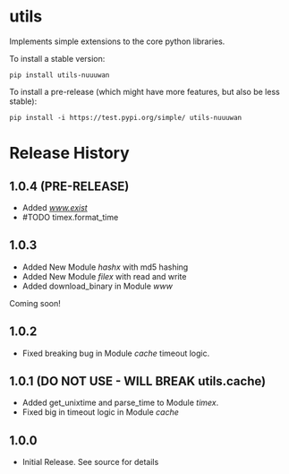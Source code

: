 # utils

Implements simple extensions to the core python libraries.

To install a stable version:

```
pip install utils-nuuuwan
```

To install a pre-release (which might have more features, but also be
less stable):

```
pip install -i https://test.pypi.org/simple/ utils-nuuuwan
```

# Release History

## 1.0.4 (PRE-RELEASE)

* Added *www.exist*
* #TODO timex.format_time

## 1.0.3

* Added New Module *hashx* with md5 hashing
* Added New Module *filex* with read and write
* Added download_binary in Module *www*

Coming soon!

## 1.0.2

* Fixed breaking bug in Module *cache* timeout logic.

## 1.0.1 (DO NOT USE - WILL BREAK utils.cache)

* Added get_unixtime and parse_time to Module *timex*.
* Fixed big in timeout logic in Module *cache*

## 1.0.0

- Initial Release. See source for details
